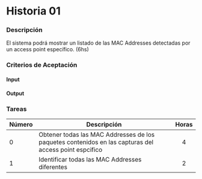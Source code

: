# Historia 01

### Descripción

El sistema podrá mostrar un listado de las MAC Addresses detectadas por un access point específico. (6hs)

### Criterios de Aceptación

#### Input



#### Output



### Tareas

| Número | Descripción | Horas | 
| ------ | ------ | :------: |
| 0 | Obtener todas las MAC Addresses de los paquetes contenidos en las capturas del access point espcifico | 4 |
| 1 | Identificar todas las MAC Addresses diferentes | 2 |


